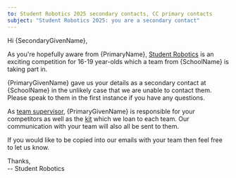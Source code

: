```yaml
---
to: Student Robotics 2025 secondary contacts, CC primary contacts
subject: "Student Robotics 2025: you are a secondary contact"
---
```


Hi {SecondaryGivenName},

As you're hopefully aware from {PrimaryName},
[Student Robotics][student-robotics] is an exciting competition for
16-19 year-olds which a team from {SchoolName} is taking part in.

{PrimaryGivenName} gave us your details as a secondary contact at
{SchoolName} in the unlikely case that we are unable to contact them.
Please speak to them in the first instance if you have any questions.

As [team supervisor][team-supervisor], {PrimaryGivenName} is
responsible for your competitors as well as the [kit][kit] which we loan to each
team. Our communication with your team will also all be sent to them.

If you would like to be copied into our emails with your team then feel free to
let us know.

Thanks,\
-- Student Robotics

[student-robotics]: https://studentrobotics.org
[kit]: https://studentrobotics.org/docs/kit/
[team-supervisor]: https://studentrobotics.org/docs/robots_101/team_supervisor
